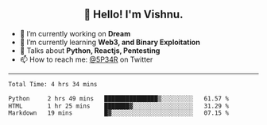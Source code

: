<h2 align="center">👋 Hello! I'm Vishnu.</h2>


- 🔭 I’m currently working on **Dream**
- 🌱 I’m currently learning **Web3, and Binary Exploitation**
- 💬 Talks about **Python, Reactjs, Pentesting**
- 📫 How to reach me: [@5P34R](https://twitter.com/Vishnu27302693) on Twitter

---
<!--START_SECTION:waka-->

```txt
Total Time: 4 hrs 34 mins

Python     2 hrs 49 mins   ███████████████▒░░░░░░░░░   61.57 %
HTML       1 hr 25 mins    ███████▓░░░░░░░░░░░░░░░░░   31.29 %
Markdown   19 mins         █▓░░░░░░░░░░░░░░░░░░░░░░░   07.15 %
```

<!--END_SECTION:waka-->
